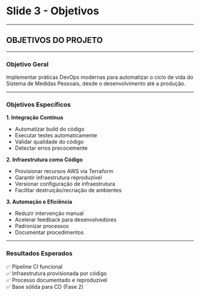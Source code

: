 # Slide 3 - Objetivos

---

## OBJETIVOS DO PROJETO

---

### Objetivo Geral

Implementar práticas DevOps modernas para automatizar o ciclo de vida do Sistema de Medidas Pessoais, desde o desenvolvimento até a produção.

---

### Objetivos Específicos

**1. Integração Contínua**
- Automatizar build do código
- Executar testes automaticamente
- Validar qualidade do código
- Detectar erros precocemente

**2. Infraestrutura como Código**
- Provisionar recursos AWS via Terraform
- Garantir infraestrutura reproduzível
- Versionar configuração de infraestrutura
- Facilitar destruição/recriação de ambientes

**3. Automação e Eficiência**
- Reduzir intervenção manual
- Acelerar feedback para desenvolvedores
- Padronizar processos
- Documentar procedimentos

---

### Resultados Esperados

✅ Pipeline CI funcional  
✅ Infraestrutura provisionada por código  
✅ Processo documentado e reproduzível  
✅ Base sólida para CD (Fase 2)

